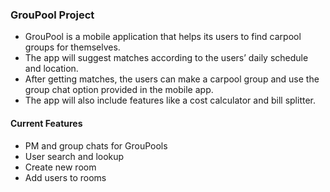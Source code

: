 ### GrouPool Project 
 - GrouPool is a mobile application that helps its users to find carpool groups for themselves. 
 - The app will suggest matches according to the users’ daily schedule and location.
 -  After getting matches, the users can make a carpool group and use the group chat option provided in the mobile app. 
 -  The app will also include features like a cost calculator and bill splitter. 

#### Current Features
 - PM and group chats for GrouPools
 - User search and lookup
 - Create new room
 - Add users to rooms

